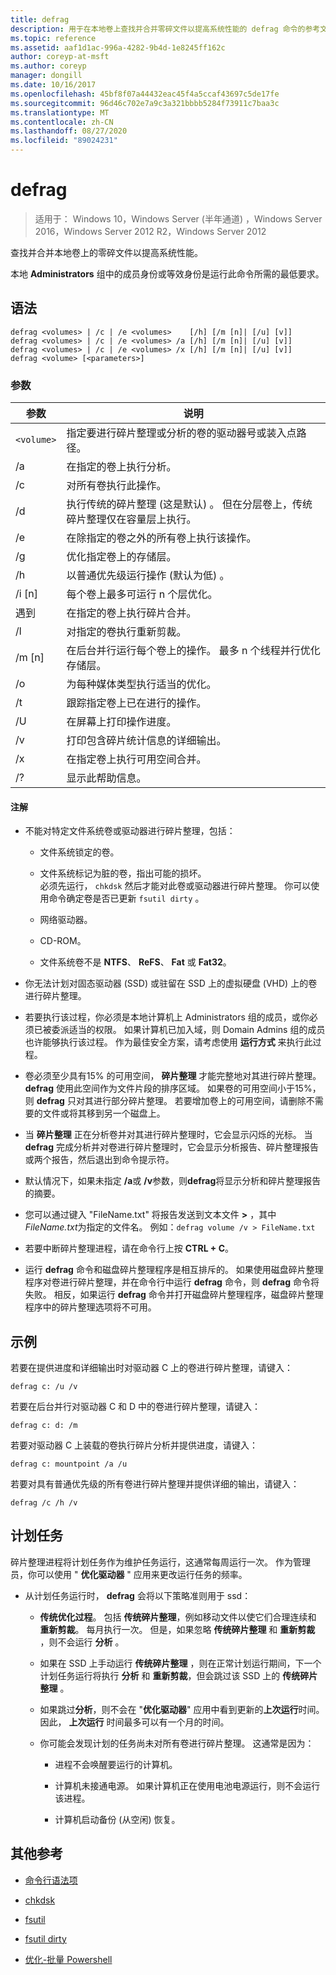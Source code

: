 ```yaml
---
title: defrag
description: 用于在本地卷上查找并合并零碎文件以提高系统性能的 defrag 命令的参考文章。
ms.topic: reference
ms.assetid: aaf1d1ac-996a-4282-9b4d-1e8245ff162c
author: coreyp-at-msft
ms.author: coreyp
manager: dongill
ms.date: 10/16/2017
ms.openlocfilehash: 45bf8f07a44432eac45f4a5ccaf43697c5de17fe
ms.sourcegitcommit: 96d46c702e7a9c3a321bbbb5284f73911c7baa3c
ms.translationtype: MT
ms.contentlocale: zh-CN
ms.lasthandoff: 08/27/2020
ms.locfileid: "89024231"
---
```

# <a name="defrag"></a>defrag

> 适用于： Windows 10，Windows Server (半年通道) ，Windows Server 2016，Windows Server 2012 R2，Windows Server 2012

查找并合并本地卷上的零碎文件以提高系统性能。

本地 **Administrators** 组中的成员身份或等效身份是运行此命令所需的最低要求。

## <a name="syntax"></a>语法

```
defrag <volumes> | /c | /e <volumes>    [/h] [/m [n]| [/u] [v]]
defrag <volumes> | /c | /e <volumes> /a [/h] [/m [n]| [/u] [v]]
defrag <volumes> | /c | /e <volumes> /x [/h] [/m [n]| [/u] [v]]
defrag <volume> [<parameters>]
```

### <a name="parameters"></a>参数

| 参数 | 说明 |
| --------- | ----------- |
| `<volume>` | 指定要进行碎片整理或分析的卷的驱动器号或装入点路径。 |
| /a | 在指定的卷上执行分析。 |
| /c | 对所有卷执行此操作。 |
| /d | 执行传统的碎片整理 (这是默认) 。 但在分层卷上，传统碎片整理仅在容量层上执行。 |
| /e | 在除指定的卷之外的所有卷上执行该操作。 |
| /g | 优化指定卷上的存储层。 |
| /h | 以普通优先级运行操作 (默认为低) 。 |
| /i [n] | 每个卷上最多可运行 n 个层优化。 |
| 遇到 | 在指定的卷上执行碎片合并。 |
| /l | 对指定的卷执行重新剪裁。 |
| /m [n] | 在后台并行运行每个卷上的操作。 最多 n 个线程并行优化存储层。 |
| /o | 为每种媒体类型执行适当的优化。 |
| /t  | 跟踪指定卷上已在进行的操作。 |
| /U | 在屏幕上打印操作进度。 |
| /v | 打印包含碎片统计信息的详细输出。 |
| /x | 在指定卷上执行可用空间合并。 |
| /? | 显示此帮助信息。 |

#### <a name="remarks"></a>注解

- 不能对特定文件系统卷或驱动器进行碎片整理，包括：

  - 文件系统锁定的卷。

  - 文件系统标记为脏的卷，指出可能的损坏。<br>必须先运行， `chkdsk` 然后才能对此卷或驱动器进行碎片整理。 你可以使用命令确定卷是否已更新 `fsutil dirty` 。

  - 网络驱动器。

  - CD-ROM。

  - 文件系统卷不是 **NTFS**、 **ReFS**、 **Fat** 或 **Fat32**。

- 你无法计划对固态驱动器 (SSD) 或驻留在 SSD 上的虚拟硬盘 (VHD) 上的卷进行碎片整理。

- 若要执行该过程，你必须是本地计算机上 Administrators 组的成员，或你必须已被委派适当的权限。 如果计算机已加入域，则 Domain Admins 组的成员也许能够执行该过程。 作为最佳安全方案，请考虑使用 **运行方式** 来执行此过程。

- 卷必须至少具有15% 的可用空间， **碎片整理** 才能完整地对其进行碎片整理。 **defrag** 使用此空间作为文件片段的排序区域。 如果卷的可用空间小于15%，则 **defrag** 只对其进行部分碎片整理。 若要增加卷上的可用空间，请删除不需要的文件或将其移到另一个磁盘上。

- 当 **碎片整理** 正在分析卷并对其进行碎片整理时，它会显示闪烁的光标。 当 **defrag** 完成分析并对卷进行碎片整理时，它会显示分析报告、碎片整理报告或两个报告，然后退出到命令提示符。

- 默认情况下，如果未指定 **/a**或 **/v**参数，则**defrag**将显示分析和碎片整理报告的摘要。

- 您可以通过键入 "FileName.txt" 将报告发送到文本文件 **>** <em> </em>，其中*FileName.txt*为指定的文件名。 例如：`defrag volume /v > FileName.txt`

- 若要中断碎片整理进程，请在命令行上按 **CTRL + C**。

- 运行 **defrag** 命令和磁盘碎片整理程序是相互排斥的。 如果使用磁盘碎片整理程序对卷进行碎片整理，并在命令行中运行 **defrag** 命令，则 **defrag** 命令将失败。 相反，如果运行 **defrag** 命令并打开磁盘碎片整理程序，磁盘碎片整理程序中的碎片整理选项将不可用。

## <a name="examples"></a>示例

若要在提供进度和详细输出时对驱动器 C 上的卷进行碎片整理，请键入：

```
defrag c: /u /v
```

若要在后台并行对驱动器 C 和 D 中的卷进行碎片整理，请键入：

```
defrag c: d: /m
```

若要对驱动器 C 上装载的卷执行碎片分析并提供进度，请键入：

```
defrag c: mountpoint /a /u
```

若要对具有普通优先级的所有卷进行碎片整理并提供详细的输出，请键入：

```
defrag /c /h /v
```

## <a name="scheduled-task"></a>计划任务

碎片整理进程将计划任务作为维护任务运行，这通常每周运行一次。 作为管理员，你可以使用 " **优化驱动器** " 应用来更改运行任务的频率。

- 从计划任务运行时， **defrag** 会将以下策略准则用于 ssd：

  - **传统优化过程**。 包括 **传统碎片整理**，例如移动文件以使它们合理连续和 **重新剪裁**。 每月执行一次。 但是，如果忽略 **传统碎片整理** 和 **重新剪裁** ，则不会运行 **分析** 。

  - 如果在 SSD 上手动运行 **传统碎片整理** ，则在正常计划运行期间，下一个计划任务运行将执行 **分析** 和 **重新剪裁**，但会跳过该 SSD 上的 **传统碎片整理** 。

  - 如果跳过**分析**，则不会在 "**优化驱动器**" 应用中看到更新的**上次运行**时间。 因此， **上次运行** 时间最多可以有一个月的时间。

  - 你可能会发现计划的任务尚未对所有卷进行碎片整理。 这通常是因为：

    - 进程不会唤醒要运行的计算机。

    - 计算机未接通电源。 如果计算机正在使用电池电源运行，则不会运行该进程。

    - 计算机启动备份 (从空闲) 恢复。

## <a name="additional-references"></a>其他参考

- [命令行语法项](command-line-syntax-key.md)

- [chkdsk](chkdsk.md)

- [fsutil](fsutil.md)

- [fsutil dirty](fsutil-dirty.md)

- [优化-批量 Powershell](/powershell/module/storage/optimize-volume?view=win10-ps)

